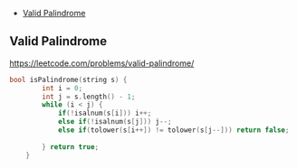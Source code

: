 + [Valid Palindrome](#valid-palindrome)

## Valid Palindrome

https://leetcode.com/problems/valid-palindrome/

```cpp
bool isPalindrome(string s) {
        int i = 0;
        int j = s.length() - 1;
        while (i < j) {
            if(!isalnum(s[i])) i++;
            else if(!isalnum(s[j])) j--;
            else if(tolower(s[i++]) != tolower(s[j--])) return false;
            
        } return true;
    }
```
